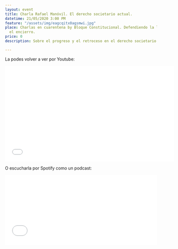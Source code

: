 ```yaml
---
layout: event
title: Charla Rafael Manóvil. El derecho societario actual.
datetime: 21/05/2020 3:00 PM
feature: "/assets/img/eagcqitx0agsmwi.jpg"
place: Charlas en cuarentena by Bloque Constitucional. Defendiendo la libertad desde
  el encierro.
price: 0
description: Sobre el progreso y el retroceso en el derecho societario argentino

---
```

La podes volver a ver por Youtube:

<iframe width="560" height="315" src="[https://www.youtube.com/embed/b8ItdoiqInY](https://www.youtube.com/embed/b8ItdoiqInY "https://www.youtube.com/embed/b8ItdoiqInY")" frameborder="0" allow="accelerometer; autoplay; encrypted-media; gyroscope; picture-in-picture" allowfullscreen></iframe>

O escucharla por Spotify como un podcast:

<iframe src="[https://open.spotify.com/embed-podcast/episode/19ziOZlY0MytmmnYPIszXk](https://open.spotify.com/embed-podcast/episode/19ziOZlY0MytmmnYPIszXk "https://open.spotify.com/embed-podcast/episode/19ziOZlY0MytmmnYPIszXk")" width="100%" height="232" frameborder="0" allowtransparency="true" allow="encrypted-media"></iframe>